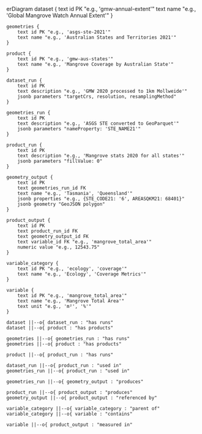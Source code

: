 erDiagram
    dataset {
        text id PK "e.g., 'gmw-annual-extent'"
        text name "e.g., 'Global Mangrove Watch Annual Extent'"
    }

    geometries {
        text id PK "e.g., 'asgs-ste-2021'"
        text name "e.g., 'Australian States and Territories 2021'"
    }

    product {
        text id PK "e.g., 'gmw-aus-states'"
        text name "e.g., 'Mangrove Coverage by Australian State'"
    }

    dataset_run {
        text id PK
        text description "e.g., 'GMW 2020 processed to 1km Mollweide'"
        jsonb parameters "targetCrs, resolution, resamplingMethod"
    }

    geometries_run {
        text id PK
        text description "e.g., 'ASGS STE converted to GeoParquet'"
        jsonb parameters "nameProperty: 'STE_NAME21'"
    }

    product_run {
        text id PK
        text description "e.g., 'Mangrove stats 2020 for all states'"
        jsonb parameters "fillValue: 0"
    }

    geometry_output {
        text id PK
        text geometries_run_id FK
        text name "e.g., 'Tasmania', 'Queensland'"
        jsonb properties "e.g., {STE_CODE21: '6', AREASQKM21: 68401}"
        jsonb geometry "GeoJSON polygon"
    }

    product_output {
        text id PK
        text product_run_id FK
        text geometry_output_id FK
        text variable_id FK "e.g., 'mangrove_total_area'"
        numeric value "e.g., 12543.75"
    }

    variable_category {
        text id PK "e.g., 'ecology', 'coverage'"
        text name "e.g., 'Ecology', 'Coverage Metrics'"
    }

    variable {
        text id PK "e.g., 'mangrove_total_area'"
        text name "e.g., 'Mangrove Total Area'"
        text unit "e.g., 'm²', '%'"
    }

    dataset ||--o{ dataset_run : "has runs"
    dataset ||--o{ product : "has products"

    geometries ||--o{ geometries_run : "has runs"
    geometries ||--o{ product : "has products"

    product ||--o{ product_run : "has runs"

    dataset_run ||--o{ product_run : "used in"
    geometries_run ||--o{ product_run : "used in"

    geometries_run ||--o{ geometry_output : "produces"

    product_run ||--o{ product_output : "produces"
    geometry_output ||--o{ product_output : "referenced by"

    variable_category ||--o{ variable_category : "parent of"
    variable_category ||--o{ variable : "contains"

    variable ||--o{ product_output : "measured in"

